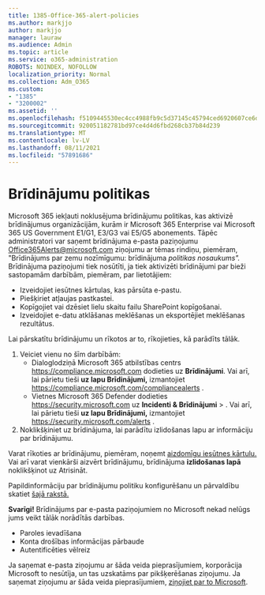 ```yaml
---
title: 1385-Office-365-alert-policies
ms.author: markjjo
author: markjjo
manager: lauraw
ms.audience: Admin
ms.topic: article
ms.service: o365-administration
ROBOTS: NOINDEX, NOFOLLOW
localization_priority: Normal
ms.collection: Adm_O365
ms.custom:
- "1385"
- "3200002"
ms.assetid: ''
ms.openlocfilehash: f5109445530ec4cc4988fb9c5d37145c45794ced6920607ce6df85c6497c25ec
ms.sourcegitcommit: 920051182781bd97ce4d4d6fbd268cb37b84d239
ms.translationtype: MT
ms.contentlocale: lv-LV
ms.lasthandoff: 08/11/2021
ms.locfileid: "57891686"
---
```

# <a name="alert-policies"></a>Brīdinājumu politikas

Microsoft 365 iekļauti noklusējuma [](https://docs.microsoft.com/microsoft-365/compliance/alert-policies#default-alert-policies) brīdinājumu politikas, kas aktivizē brīdinājumus organizācijām, kurām ir Microsoft 365 Enterprise vai Microsoft 365 US Government E1/G1, E3/G3 vai E5/G5 abonements. Tāpēc administratori var saņemt brīdinājuma e-pasta paziņojumu Office365Alerts@microsoft.com ziņojumu ar tēmas rindiņu, piemēram, "Brīdinājums par zemu nozīmīgumu: brīdinājuma *politikas nosaukums".* Brīdinājuma paziņojumi tiek nosūtīti, ja tiek aktivizēti brīdinājumi par bieži sastopamām darbībām, piemēram, par lietotājiem:

- Izveidojiet iesūtnes kārtulas, kas pārsūta e-pastu.
- Piešķiriet atļaujas pastkastei.
- Kopīgojiet vai dzēsiet lielu skaitu failu SharePoint kopīgošanai.
- Izveidojiet e-datu atklāšanas meklēšanas un eksportējiet meklēšanas rezultātus.

Lai pārskatītu brīdinājumu un rīkotos ar to, rīkojieties, kā parādīts tālāk.

1. Veiciet vienu no šīm darbībām:
   - Dialoglodziņā Microsoft 365 atbilstības centrs <https://compliance.microsoft.com> dodieties uz **Brīdinājumi**. Vai arī, lai pārietu tieši **uz lapu Brīdinājumi,** izmantojiet <https://compliance.microsoft.com/compliancealerts> .
   - Vietnes Microsoft 365 Defender dodieties <https://security.microsoft.com> uz **Incidenti & Brīdinājumi** \> . Vai arī, lai pārietu tieši **uz lapu Brīdinājumi,** izmantojiet <https://security.microsoft.com/alerts> .
2. Noklikšķiniet uz brīdinājuma, lai parādītu izlidošanas lapu ar informāciju par brīdinājumu.

Varat rīkoties ar brīdinājumu, piemēram, noņemt [aizdomīgu iesūtnes kārtulu.](https://docs.microsoft.com/microsoft-365/security/office-365-security/responding-to-a-compromised-email-account) Vai arī varat vienkārši aizvērt brīdinājumu, brīdinājuma **izlidošanas lapā** noklikšķinot uz Atrisināt.

Papildinformāciju par brīdinājumu politiku konfigurēšanu un pārvaldību skatiet [šajā rakstā.](https://docs.microsoft.com/microsoft-365/compliance/alert-policies)

**Svarīgi!** Brīdinājums par e-pasta paziņojumiem no Microsoft nekad nelūgs jums veikt tālāk norādītās darbības.

- Paroles ievadīšana
- Konta drošības informācijas pārbaude
- Autentificēties vēlreiz

Ja saņemat e-pasta ziņojumu ar šāda veida pieprasījumiem, korporācija Microsoft to nesūtīja, un tas uzskatāms par pikšķerēšanas ziņojumu. Ja saņemat ziņojumu ar šāda veida pieprasījumiem, [ziņojiet par to Microsoft](https://docs.microsoft.com/microsoft-365/security/office-365-security/report-junk-email-messages-to-microsoft).
